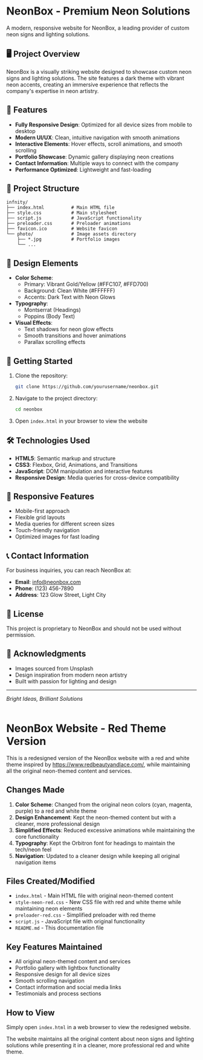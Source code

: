 # NeonBox - Premium Neon Solutions

A modern, responsive website for NeonBox, a leading provider of custom neon signs and lighting solutions.

## 🖥️ Project Overview

NeonBox is a visually striking website designed to showcase custom neon signs and lighting solutions. The site features a dark theme with vibrant neon accents, creating an immersive experience that reflects the company's expertise in neon artistry.

## 🌟 Features

- **Fully Responsive Design**: Optimized for all device sizes from mobile to desktop
- **Modern UI/UX**: Clean, intuitive navigation with smooth animations
- **Interactive Elements**: Hover effects, scroll animations, and smooth scrolling
- **Portfolio Showcase**: Dynamic gallery displaying neon creations
- **Contact Information**: Multiple ways to connect with the company
- **Performance Optimized**: Lightweight and fast-loading

## 📁 Project Structure

```
infnity/
├── index.html          # Main HTML file
├── style.css           # Main stylesheet
├── script.js           # JavaScript functionality
├── preloader.css       # Preloader animations
├── favicon.ico         # Website favicon
└── photo/              # Image assets directory
    ├── *.jpg           # Portfolio images
    └── ...
```

## 🎨 Design Elements

- **Color Scheme**: 
  - Primary: Vibrant Gold/Yellow (#FFC107, #FFD700)
  - Background: Clean White (#FFFFFF)
  - Accents: Dark Text with Neon Glows
- **Typography**: 
  - Montserrat (Headings)
  - Poppins (Body Text)
- **Visual Effects**: 
  - Text shadows for neon glow effects
  - Smooth transitions and hover animations
  - Parallax scrolling effects

## 🚀 Getting Started

1. Clone the repository:
   ```bash
   git clone https://github.com/yourusername/neonbox.git
   ```

2. Navigate to the project directory:
   ```bash
   cd neonbox
   ```

3. Open `index.html` in your browser to view the website

## 🛠️ Technologies Used

- **HTML5**: Semantic markup and structure
- **CSS3**: Flexbox, Grid, Animations, and Transitions
- **JavaScript**: DOM manipulation and interactive features
- **Responsive Design**: Media queries for cross-device compatibility

## 📱 Responsive Features

- Mobile-first approach
- Flexible grid layouts
- Media queries for different screen sizes
- Touch-friendly navigation
- Optimized images for fast loading

## 📞 Contact Information

For business inquiries, you can reach NeonBox at:
- **Email**: info@neonbox.com
- **Phone**: (123) 456-7890
- **Address**: 123 Glow Street, Light City

## 📄 License

This project is proprietary to NeonBox and should not be used without permission.

## 🙏 Acknowledgments

- Images sourced from Unsplash
- Design inspiration from modern neon artistry
- Built with passion for lighting and design

---

*Bright Ideas, Brilliant Solutions*

```

```
# NeonBox Website - Red Theme Version

This is a redesigned version of the NeonBox website with a red and white theme inspired by https://www.redbeautyandlace.com/, while maintaining all the original neon-themed content and services.

## Changes Made

1. **Color Scheme**: Changed from the original neon colors (cyan, magenta, purple) to a red and white theme
2. **Design Enhancement**: Kept the neon-themed content but with a cleaner, more professional design
3. **Simplified Effects**: Reduced excessive animations while maintaining the core functionality
4. **Typography**: Kept the Orbitron font for headings to maintain the tech/neon feel
5. **Navigation**: Updated to a cleaner design while keeping all original navigation items

## Files Created/Modified

- `index.html` - Main HTML file with original neon-themed content
- `style-neon-red.css` - New CSS file with red and white theme while maintaining neon elements
- `preloader-red.css` - Simplified preloader with red theme
- `script.js` - JavaScript file with original functionality
- `README.md` - This documentation file

## Key Features Maintained

- All original neon-themed content and services
- Portfolio gallery with lightbox functionality
- Responsive design for all device sizes
- Smooth scrolling navigation
- Contact information and social media links
- Testimonials and process sections

## How to View

Simply open `index.html` in a web browser to view the redesigned website.

The website maintains all the original content about neon signs and lighting solutions while presenting it in a cleaner, more professional red and white theme.

